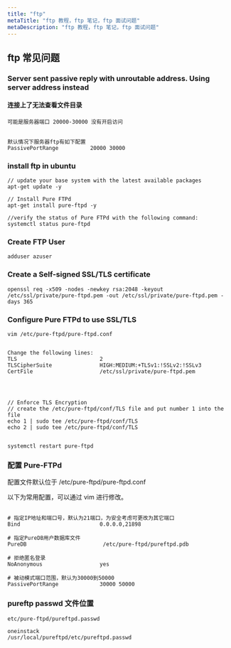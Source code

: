 ```yaml
---
title: "ftp"
metaTitle: "ftp 教程，ftp 笔记，ftp 面试问题"
metaDescription: "ftp 教程，ftp 笔记，ftp 面试问题"
---
```



## ftp 常见问题

### Server sent passive reply with unroutable address. Using server address instead

#### 连接上了无法查看文件目录
```
可能是服务器端口 20000-30000 没有开启访问


默认情况下服务器ftp有如下配置
PassivePortRange          20000 30000
```

### install ftp in ubuntu
```
// update your base system with the latest available packages
apt-get update -y

// Install Pure FTPd
apt-get install pure-ftpd -y

//verify the status of Pure FTPd with the following command:
systemctl status pure-ftpd
```

### Create FTP User
```
adduser azuser

```

### Create a Self-signed SSL/TLS certificate
```
openssl req -x509 -nodes -newkey rsa:2048 -keyout /etc/ssl/private/pure-ftpd.pem -out /etc/ssl/private/pure-ftpd.pem -days 365

```
### Configure Pure FTPd to use SSL/TLS
```
vim /etc/pure-ftpd/pure-ftpd.conf


Change the following lines:
TLS                          2
TLSCipherSuite               HIGH:MEDIUM:+TLSv1:!SSLv2:!SSLv3
CertFile                     /etc/ssl/private/pure-ftpd.pem




// Enforce TLS Encryption
// create the /etc/pure-ftpd/conf/TLS file and put number 1 into the file
echo 1 | sudo tee /etc/pure-ftpd/conf/TLS
echo 2 | sudo tee /etc/pure-ftpd/conf/TLS


systemctl restart pure-ftpd
```

### 配置 Pure-FTPd
配置文件默认位于 /etc/pure-ftpd/pure-ftpd.conf

以下为常用配置，可以通过 vim 进行修改。
```

# 指定IP地址和端口号，默认为21端口，为安全考虑可更改为其它端口
Bind                         0.0.0.0,21898

# 指定PureDB用户数据库文件
PureDB                        /etc/pure-ftpd/pureftpd.pdb

# 拒绝匿名登录
NoAnonymous                  yes

# 被动模式端口范围，默认为30000到50000
PassivePortRange             30000 50000

```


### pureftp passwd 文件位置
```
etc/pure-ftpd/pureftpd.passwd

oneinstack
/usr/local/pureftpd/etc/pureftpd.passwd
```